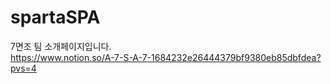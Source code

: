 # spartaSPA
7면조 팀 소개페이지입니다.  
https://www.notion.so/A-7-S-A-7-1684232e26444379bf9380eb85dbfdea?pvs=4